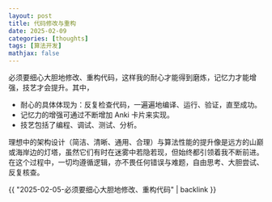 ```yaml
---
layout: post
title: 代码修改与重构
date: 2025-02-09
categories: [thoughts]
tags: [算法开发]
mathjax: false
---
```


必须要细心大胆地修改、重构代码，这样我的耐心才能得到磨炼，记忆力才能增强，技艺才会提升。其中，

-   耐心的具体体现为：反复检查代码，一遍遍地编译、运行、验证，直至成功。
-   记忆力的增强可通过不断增加 Anki 卡片来实现。
-   技艺包括了编程、调试、测试、分析。

理想中的架构设计（简洁、清晰、通用、合理）与算法性能的提升像是远方的山巅或海岸边的灯塔，虽然它们有时在迷雾中若隐若现，但始终都引领着我不断前进。在这个过程中，一切均遵循逻辑，亦不畏任何错误与难题，自由思考、大胆尝试、反复核查。

{{ "2025-02-05-必须要细心大胆地修改、重构代码" | backlink }}
